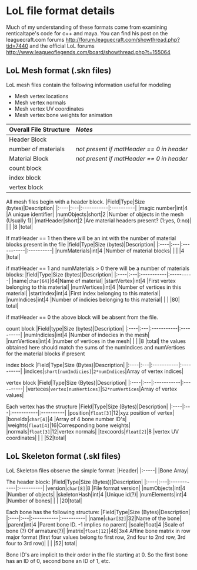 # LoL file format details #
Much of my understanding of these formats come from examining renticaltape's code for c++ and maya.  You can find his post on the leaguecraft.com forums http://forum.leaguecraft.com/showthread.php?tid=7440 and the official LoL forums http://www.leagueoflegends.com/board/showthread.php?t=155064

## LoL Mesh format (.skn files) ##
LoL mesh files contain the following information useful for modeling
  * Mesh vertex locations
  * Mesh vertex normals
  * Mesh vertex UV coordinates
  * Mesh vertex bone weights for animation


|**Overall File Structure**| _Notes_|
|:-------------------------|:-------|
|Header Block|  |
|number of materials|_not present if matHeader == 0 in header_ |
|Material Block| _not present if matHeader == 0 in header_|
|count block|  |
|index block|  |
|vertex block|  |


All mesh files begin with a header block.
|Field|Type|Size (bytes)|Description|
|:----|:---|:-----------|:----------|
|magic number|int|4 |A unique identifier|
|numObjects|short|2 |Number of objects in the mesh (Usually 1)|
|matHeader|short|2 |Are material headers present? (1:yes, 0:no)|
|  |  |8 |total|

If matHeader == 1 then there will be an int with the number of material blocks present in the file
|field|Type|Size (bytes)|Description|
|:----|:---|:-----------|:----------|
|numMaterials|int|4 |Number of material blocks|
|  |  |4 |total|

if matHeader == 1 and numMaterials > 0 there will be a number of materials blocks:
|field|Type|Size (bytes)|Description|
|:----|:---|:-----------|:----------|
|name|`char[64]`|64|Name of material|
|startVertex|int|4 |First vertex belonging to this material|
|numVertices|int|4 |Number of vertices in this material|
|startIndex|int|4 |First index belonging to this material|
|numIndices|int|4 |Number of indicies belonging to this material|
|  |  |80| total|

if matHeader == 0 the above block will be absent from the file.


count block
|Field|type|Size (bytes)|Description|
|:----|:---|:-----------|:----------|
|numIndicies|int|4 |Number of indecies in the mesh|
|numVertices|int|4 |number of vertices in the mesh|
|  |  |8 |total|
the values obtained here should match the sums of the numIndices and numVertices for the material blocks if present

index block
|Field|Type|Size (Bytes)|Description|
|:----|:---|:-----------|:----------|
|indices|`short[numIndicies]`|`2*numIndices`|Array of vertex indices|

vertex block
|Field|Type|Size (Bytes)|Description|
|:----|:---|:-----------|:----------|
|verteces|`vertex[numVertices]`|`52*numVertices`|Array of vertex values|

Each vertex has the structure
|Field|Type|Size (Bytes)|Description|
|:----|:---|:-----------|:----------|
|position|`float[3]`|12|xyz position of vertex|
|boneIdx|`char[4]`|4 |Array of 4 bone number ID's|
|weights|`float[4]`|16|Corresponding bone weights|
|normals|`float[3]`|12|vertex normals|
|texcoords|`float[2]`|8 |vertex UV coordinates|
|  |  |52|total|


## LoL Skeleton format (.skl files) ##
LoL Skeleton files observe the simple format:
|Header|
|:-----|
|Bone Array|

The header block:
|Field|Type|Size (Bytes))|Description|
|:----|:---|:------------|:----------|
|version|`char[8]`|8 |File format version|
|numObjects|int|4 |Number of objects|
|skeletonHash|int|4 |Unique id(?)|
|numElements|int|4 |Number of bones|
|  |  |20|total|

Each bone has the following structure:
|Field|Type|Size (Bytes)|Description|
|:----|:---|:-----------|:----------|
|name|`char[32]`|32|Name of the bone|
|parent|int|4 |Parent bone ID.  -1 implies no parent|
|scale|float|4 |Scale of bone (?)  Of armature(?)|
|matrix|`float[12]`|48|3x4 Affine bone matrix in row major format (first four values belong to first row, 2nd four to 2nd row, 3rd four to 3rd row)|
|  |  |52| total|

Bone ID's are implicit to their order in the file starting at 0.  So the first bone has an ID of 0, second bone an ID of 1, etc.